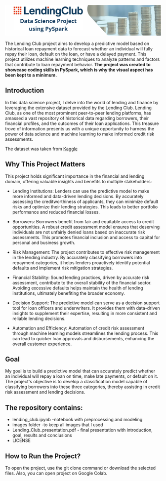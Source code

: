 <div align="center">
    <img src="./images/lenging-club-logo.png" alt="Opis obrazu">
</div>

The Lending Club project aims to develop a predictive model based on historical loan repayment data to forecast whether an individual will fully repay their loan, default on the loan, or have a delayed payment. This project utilizes machine learning techniques to analyze patterns and factors that contribute to loan repayment behavior. **The project was created to showcase coding skills in PySpark, which is why the visual aspect has been kept to a minimum.**

## Introduction
In this data science project, I delve into the world of lending and finance by leveraging the extensive dataset provided by the Lending Club. Lending Club, as one of the most prominent peer-to-peer lending platforms, has amassed a vast repository of historical data regarding borrowers, their financial profiles, and the outcomes of their loan applications. This treasure trove of information presents us with a unique opportunity to harness the power of data science and machine learning to make informed credit risk assessments.

The dataset was taken from [Kaggle](https://www.kaggle.com/datasets/wordsforthewise/lending-club)

## Why This Project Matters
This project holds significant importance in the financial and lending domain, offering valuable insights and benefits to multiple stakeholders:
* Lending Institutions: Lenders can use the predictive model to make more informed and data-driven lending decisions. By accurately assessing the creditworthiness of applicants, they can minimize default risks and optimize their lending strategies. This leads to better portfolio performance and reduced financial losses.

* Borrowers: Borrowers benefit from fair and equitable access to credit opportunities. A robust credit assessment model ensures that deserving individuals are not unfairly denied loans based on inaccurate risk assessments. This promotes financial inclusion and access to capital for personal and business growth.

* Risk Management: The project contributes to effective risk management in the lending industry. By accurately classifying borrowers into repayment categories, it helps lenders proactively identify potential defaults and implement risk mitigation strategies.

* Financial Stability: Sound lending practices, driven by accurate risk assessment, contribute to the overall stability of the financial sector. Avoiding excessive defaults helps maintain the health of lending institutions, ultimately benefiting the broader economy.

* Decision Support: The predictive model can serve as a decision support tool for loan officers and underwriters. It provides them with data-driven insights to supplement their expertise, resulting in more consistent and reliable lending decisions.

* Automation and Efficiency: Automation of credit risk assessment through machine learning models streamlines the lending process. This can lead to quicker loan approvals and disbursements, enhancing the overall customer experience.

## Goal
My goal is to build a predictive model that can accurately predict whether an individual will repay a loan on time, make late payments, or default on it. The project's objective is to develop a classification model capable of classifying borrowers into these three categories, thereby assisting in credit risk assessment and lending decisions.

## The repository contains:
* lending_club.ipynb -notebook with preprocessing and modeling
* images folder -to keep all images that I used
* Lending_Club_presentation.pdf - final presentation with introduction, goal, results and conclusions
* LICENSE

## How to Run the Project?
To open the project, use the git clone command or download the selected files. Also, you can open project on Google Colab.
